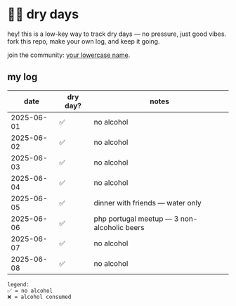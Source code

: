 # 💪🏼 dry days

hey! this is a low-key way to track dry days — no pressure, just good vibes. fork this repo, make your own log, and keep it going.

join the community: [your lowercase name](https://google.com).

## my log

| date       | dry day? | notes                                              |
|------------|----------|----------------------------------------------------|
| 2025-06-01 | ✅       | no alcohol                                         |
| 2025-06-02 | ✅       | no alcohol                                         |
| 2025-06-03 | ✅       | no alcohol                                         |
| 2025-06-04 | ✅       | no alcohol                                         |
| 2025-06-05 | ✅       | dinner with friends — water only                   |
| 2025-06-06 | ✅       | php portugal meetup — 3 non-alcoholic beers        |
| 2025-06-07 | ✅       | no alcohol                                         |
| 2025-06-08 | ✅       | no alcohol                                         |

```
legend:
✅ = no alcohol
❌ = alcohol consumed
```
